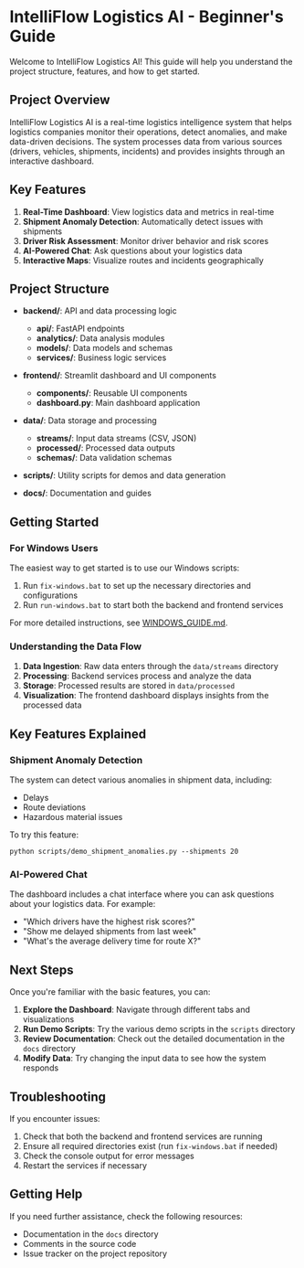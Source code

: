 # IntelliFlow Logistics AI - Beginner's Guide

Welcome to IntelliFlow Logistics AI! This guide will help you understand the project structure, features, and how to get started.

## Project Overview

IntelliFlow Logistics AI is a real-time logistics intelligence system that helps logistics companies monitor their operations, detect anomalies, and make data-driven decisions. The system processes data from various sources (drivers, vehicles, shipments, incidents) and provides insights through an interactive dashboard.

## Key Features

1. **Real-Time Dashboard**: View logistics data and metrics in real-time
2. **Shipment Anomaly Detection**: Automatically detect issues with shipments
3. **Driver Risk Assessment**: Monitor driver behavior and risk scores
4. **AI-Powered Chat**: Ask questions about your logistics data
5. **Interactive Maps**: Visualize routes and incidents geographically

## Project Structure

- **backend/**: API and data processing logic
  - **api/**: FastAPI endpoints
  - **analytics/**: Data analysis modules
  - **models/**: Data models and schemas
  - **services/**: Business logic services

- **frontend/**: Streamlit dashboard and UI components
  - **components/**: Reusable UI components
  - **dashboard.py**: Main dashboard application

- **data/**: Data storage and processing
  - **streams/**: Input data streams (CSV, JSON)
  - **processed/**: Processed data outputs
  - **schemas/**: Data validation schemas

- **scripts/**: Utility scripts for demos and data generation

- **docs/**: Documentation and guides

## Getting Started

### For Windows Users

The easiest way to get started is to use our Windows scripts:

1. Run `fix-windows.bat` to set up the necessary directories and configurations
2. Run `run-windows.bat` to start both the backend and frontend services

For more detailed instructions, see [WINDOWS_GUIDE.md](../WINDOWS_GUIDE.md).

### Understanding the Data Flow

1. **Data Ingestion**: Raw data enters through the `data/streams` directory
2. **Processing**: Backend services process and analyze the data
3. **Storage**: Processed results are stored in `data/processed`
4. **Visualization**: The frontend dashboard displays insights from the processed data

## Key Features Explained

### Shipment Anomaly Detection

The system can detect various anomalies in shipment data, including:
- Delays
- Route deviations
- Hazardous material issues

To try this feature:
```
python scripts/demo_shipment_anomalies.py --shipments 20
```

### AI-Powered Chat

The dashboard includes a chat interface where you can ask questions about your logistics data. For example:
- "Which drivers have the highest risk scores?"
- "Show me delayed shipments from last week"
- "What's the average delivery time for route X?"

## Next Steps

Once you're familiar with the basic features, you can:

1. **Explore the Dashboard**: Navigate through different tabs and visualizations
2. **Run Demo Scripts**: Try the various demo scripts in the `scripts` directory
3. **Review Documentation**: Check out the detailed documentation in the `docs` directory
4. **Modify Data**: Try changing the input data to see how the system responds

## Troubleshooting

If you encounter issues:

1. Check that both the backend and frontend services are running
2. Ensure all required directories exist (run `fix-windows.bat` if needed)
3. Check the console output for error messages
4. Restart the services if necessary

## Getting Help

If you need further assistance, check the following resources:
- Documentation in the `docs` directory
- Comments in the source code
- Issue tracker on the project repository